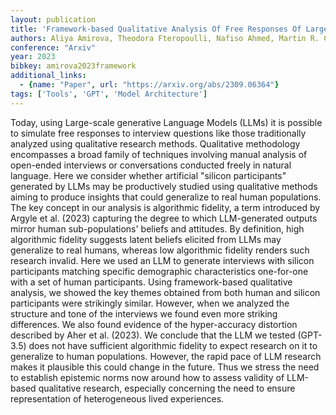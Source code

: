 ```yaml
---
layout: publication
title: 'Framework-based Qualitative Analysis Of Free Responses Of Large Language Models: Algorithmic Fidelity'
authors: Aliya Amirova, Theodora Fteropoulli, Nafiso Ahmed, Martin R. Cowie, Joel Z. Leibo
conference: "Arxiv"
year: 2023
bibkey: amirova2023framework
additional_links:
  - {name: "Paper", url: "https://arxiv.org/abs/2309.06364"}
tags: ['Tools', 'GPT', 'Model Architecture']
---
```

Today, using Large-scale generative Language Models (LLMs) it is possible to
simulate free responses to interview questions like those traditionally
analyzed using qualitative research methods. Qualitative methodology
encompasses a broad family of techniques involving manual analysis of
open-ended interviews or conversations conducted freely in natural language.
Here we consider whether artificial "silicon participants" generated by LLMs
may be productively studied using qualitative methods aiming to produce
insights that could generalize to real human populations. The key concept in
our analysis is algorithmic fidelity, a term introduced by Argyle et al. (2023)
capturing the degree to which LLM-generated outputs mirror human
sub-populations' beliefs and attitudes. By definition, high algorithmic
fidelity suggests latent beliefs elicited from LLMs may generalize to real
humans, whereas low algorithmic fidelity renders such research invalid. Here we
used an LLM to generate interviews with silicon participants matching specific
demographic characteristics one-for-one with a set of human participants. Using
framework-based qualitative analysis, we showed the key themes obtained from
both human and silicon participants were strikingly similar. However, when we
analyzed the structure and tone of the interviews we found even more striking
differences. We also found evidence of the hyper-accuracy distortion described
by Aher et al. (2023). We conclude that the LLM we tested (GPT-3.5) does not
have sufficient algorithmic fidelity to expect research on it to generalize to
human populations. However, the rapid pace of LLM research makes it plausible
this could change in the future. Thus we stress the need to establish epistemic
norms now around how to assess validity of LLM-based qualitative research,
especially concerning the need to ensure representation of heterogeneous lived
experiences.
